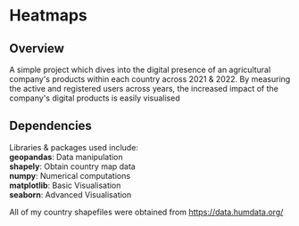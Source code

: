 # Heatmaps

## Overview
A simple project which dives into the digital presence of an agricultural company's products within each country across 2021 & 2022. By measuring the active and registered users across years, the increased impact of the company's digital products is easily visualised

## Dependencies
Libraries & packages used include:   <br>
**geopandas**: Data manipulation   <br>
**shapely**: Obtain country map data   <br>
**numpy**: Numerical computations   <br>
**matplotlib**: Basic Visualisation   <br>
**seaborn**: Advanced Visualisation

All of my country shapefiles were obtained from https://data.humdata.org/
